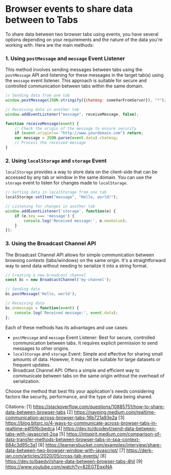 # Browser events to share data between to Tabs


To share data between two browser tabs using events, you have several options depending on your requirements and the nature of the data you're working with. Here are the main methods:

### 1. Using `postMessage` and `message` Event Listener

This method involves sending messages between tabs using the `postMessage` API and listening for these messages in the target tab(s) using the `message` event listener. This approach is suitable for secure and controlled communication between tabs within the same domain.

```javascript
// Sending data from one tab
window.postMessage(JSON.stringify({chatmsg: someVarFromServer}), "*");

// Receiving data in another tab
window.addEventListener("message", receiveMessage, false);

function receiveMessage(event) {
    // Check the origin of the message to ensure security
    if (event.origin!== "http://www.yourdomain.com") return;
    var message = JSON.parse(event.data).chatmsg;
    // Process the received message
}
```

### 2. Using `localStorage` and `storage` Event

`localStorage` provides a way to store data on the client-side that can be accessed by any tab or window in the same domain. You can use the `storage` event to listen for changes made to `localStorage`.

```javascript
// Setting data in localStorage from one tab
localStorage.setItem("message", "Hello, world!");

// Listening for changes in another tab
window.addEventListener('storage', function(e) {
    if (e.key === 'message') {
        console.log('Received message:', e.newValue);
    }
});
```

### 3. Using the Broadcast Channel API

The Broadcast Channel API allows for simple communication between browsing contexts (tabs/windows) on the same origin. It's a straightforward way to send data without needing to serialize it into a string format.

```javascript
// Creating a new broadcast channel
const bc = new BroadcastChannel('my-channel');

// Sending data
bc.postMessage('Hello, world');

// Receiving data
bc.onmessage = function(event) {
    console.log('Received message:', event.data);
};
```

Each of these methods has its advantages and use cases:

* `postMessage` and `message` Event Listener: Best for secure, controlled communication between tabs. It requires explicit permission to send messages to other origins.
* `localStorage` and `storage` Event: Simple and effective for sharing small amounts of data. However, it may not be suitable for large datasets or frequent updates.
* Broadcast Channel API: Offers a simple and efficient way to communicate between tabs on the same origin without the overhead of serialization.

Choose the method that best fits your application's needs considering factors like security, performance, and the type of data being shared.

Citations:
\[1\] <https://stackoverflow.com/questions/10885751/how-to-share-data-between-browser-tabs>
\[2\] <https://navping.medium.com/realtime-communication-across-browser-tabs-16b721a93e2a>
\[3\] <https://blog.bitsrc.io/4-ways-to-communicate-across-browser-tabs-in-realtime-e4f5f6cbedca>
\[4\] <https://dev.to/dcodeyt/send-data-between-tabs-with-javascript-2oa>
\[5\] <https://intspirit.medium.com/comparison-of-data-transfer-methods-between-browser-tabs-in-spa-context-684c3d95c3a1>
\[6\] <https://learnersbucket.com/examples/interview/share-data-between-two-browser-window-with-javascript/>
\[7\] <https://derk-jan.com/articles/2020/05/cross-tab-events/>
\[8\] <https://dev.to/baedyl/share-data-between-browser-tabs-4hil>
\[9\] <https://www.youtube.com/watch?v=82EGTEqxiNA>